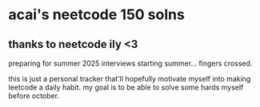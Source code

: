 # acai's neetcode 150 solns

## thanks to neetcode ily <3

preparing for summer 2025 interviews starting summer... fingers crossed. 

this is just a personal tracker that'll hopefully motivate myself into making leetcode a daily habit. my goal is to be able to solve some hards myself before october. 
